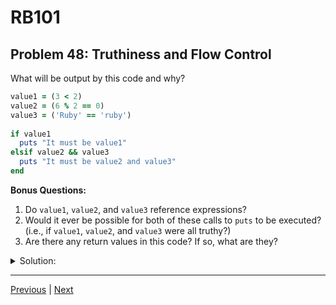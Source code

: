 # RB101
## Problem 48: Truthiness and Flow Control

What will be output by this code and why?

```ruby
value1 = (3 < 2)
value2 = (6 % 2 == 0)
value3 = ('Ruby' == 'ruby')
  
if value1
  puts "It must be value1"
elsif value2 && value3
  puts "It must be value2 and value3"
end
```

**Bonus Questions:**
1. Do `value1`, `value2`, and `value3` reference expressions?
2. Would it ever be possible for both of these calls to `puts` to be executed? (i.e., if `value1`, `value2`, and `value3` were all truthy?)
3. Are there any return values in this code? If so, what are they?

<details>
<summary>Solution:</summary>

**Output:** Nothing is output.

**Why:**
- `value1` is `false` because `3 < 2` is false
- `value2` is `true` because `6 % 2 == 0` (6 is even)
- `value3` is `false` because `'Ruby' == 'ruby'` is false (case-sensitive)

The `if` branch doesn't execute because `value1` is `false`. The `elsif` branch doesn't execute because `value2 && value3` evaluates to `false` (both must be truthy, but `value3` is false).

**Bonus Answers:**

**Bonus 1**: No, `value1`, `value2`, and `value3` don't reference expressions - they reference the **values** that the expressions evaluated to. When we initialized them, we evaluated the expressions on the right side of `=`.

```ruby
value1 = (3 < 2)  # The expression (3 < 2) evaluates, then value1 holds false
```

**Bonus 2**: No, it would never be possible for both `puts` to execute. `if/elsif` structures can only execute one branch - they're mutually exclusive.

**Bonus 3**: Yes! The entire `if` statement has a return value. You can verify this with `p`:

```ruby
result = if value1
           puts "It must be value1"
         elsif value2 && value3
           puts "It must be value2 and value3"
         end

p result  # => nil (because no branch executed)
```

If a branch executes, the return value is the value of the last expression in that branch:
```ruby
result = if true
           "yes"
         else
           "no"
         end
p result  # => "yes"
```

</details>

---

[Previous](47.md) | [Next](49.md)

